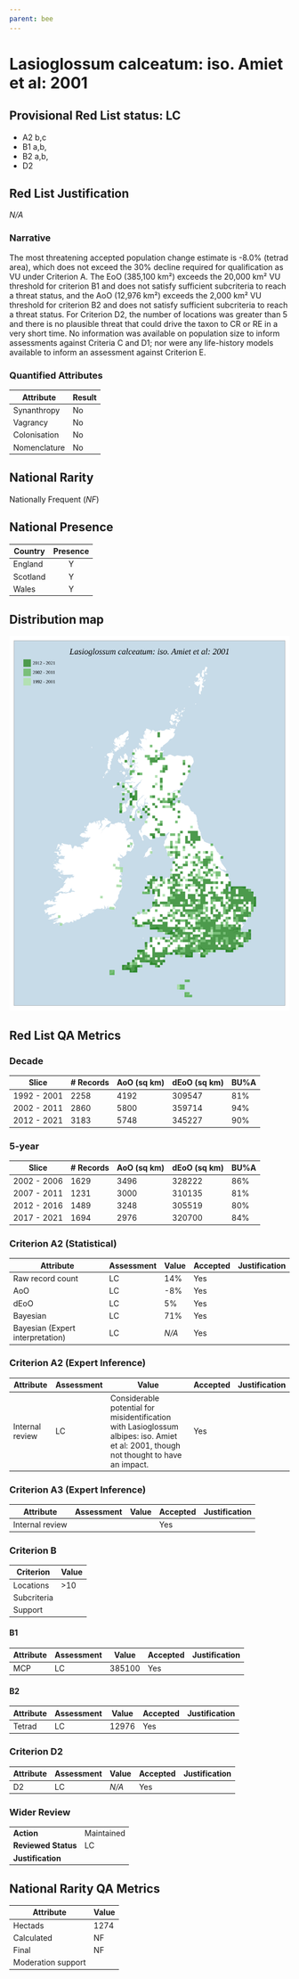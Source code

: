 ```yaml
---
parent: bee
---
```


# Lasioglossum calceatum: iso. Amiet et al: 2001

## Provisional Red List status: LC
- A2 b,c
- B1 a,b, 
- B2 a,b, 
- D2

## Red List Justification
*N/A*
### Narrative


The most threatening accepted population change estimate is -8.0% (tetrad area), which does not exceed the 30% decline required for qualification as VU under Criterion A. The EoO (385,100 km²) exceeds the 20,000 km² VU threshold for criterion B1 and does not satisfy sufficient subcriteria to reach a threat status, and the AoO (12,976 km²) exceeds the 2,000 km² VU threshold for criterion B2 and does not satisfy sufficient subcriteria to reach a threat status. For Criterion D2, the number of locations was greater than 5 and there is no plausible threat that could drive the taxon to CR or RE in a very short time. No information was available on population size to inform assessments against Criteria C and D1; nor were any life-history models available to inform an assessment against Criterion E.
### Quantified Attributes
|Attribute|Result|
|---|---|
|Synanthropy|No|
|Vagrancy|No|
|Colonisation|No|
|Nomenclature|No|


## National Rarity
Nationally Frequent (*NF*)

## National Presence
|Country|Presence
|---|:-:|
|England|Y|
|Scotland|Y|
|Wales|Y|


## Distribution map
![](../map/139.svg)

## Red List QA Metrics
### Decade
| Slice | # Records | AoO (sq km) | dEoO (sq km) |BU%A |
|---|---|---|---|---|
|1992 - 2001|2258|4192|309547|81%|
|2002 - 2011|2860|5800|359714|94%|
|2012 - 2021|3183|5748|345227|90%|
### 5-year
| Slice | # Records | AoO (sq km) | dEoO (sq km) |BU%A |
|---|---|---|---|---|
|2002 - 2006|1629|3496|328222|86%|
|2007 - 2011|1231|3000|310135|81%|
|2012 - 2016|1489|3248|305519|80%|
|2017 - 2021|1694|2976|320700|84%|
### Criterion A2 (Statistical)
|Attribute|Assessment|Value|Accepted|Justification
|---|---|---|---|---|
|Raw record count|LC|14%|Yes||
|AoO|LC|-8%|Yes||
|dEoO|LC|5%|Yes||
|Bayesian|LC|71%|Yes||
|Bayesian (Expert interpretation)|LC|*N/A*|Yes||
### Criterion A2 (Expert Inference)
|Attribute|Assessment|Value|Accepted|Justification
|---|---|---|---|---|
|Internal review|LC|Considerable potential for misidentification with Lasioglossum albipes: iso. Amiet et al: 2001, though not thought to have an impact.|Yes||
### Criterion A3 (Expert Inference)
|Attribute|Assessment|Value|Accepted|Justification
|---|---|---|---|---|
|Internal review|||Yes||
### Criterion B
|Criterion| Value|
|---|---|
|Locations|>10|
|Subcriteria||
|Support||
#### B1
|Attribute|Assessment|Value|Accepted|Justification
|---|---|---|---|---|
|MCP|LC|385100|Yes||
#### B2
|Attribute|Assessment|Value|Accepted|Justification
|---|---|---|---|---|
|Tetrad|LC|12976|Yes||
### Criterion D2
|Attribute|Assessment|Value|Accepted|Justification
|---|---|---|---|---|
|D2|LC|*N/A*|Yes||
### Wider Review
|  |  |
|---|---|
|**Action**|Maintained|
|**Reviewed Status**|LC|
|**Justification**||


## National Rarity QA Metrics
|Attribute|Value|
|---|---|
|Hectads|1274|
|Calculated|NF|
|Final|NF|
|Moderation support||


